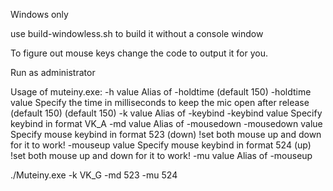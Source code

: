 Windows only

use build-windowless.sh to build it without a console window

To figure out mouse keys change the code to output it for you.

Run as administrator

Usage of muteiny.exe:
  -h value
        Alias of -holdtime (default 150)
  -holdtime value
        Specify the time in milliseconds to keep the mic open after release (default 150) (default 150)
  -k value
        Alias of -keybind
  -keybind value
        Specify keybind in format VK_A
  -md value
        Alias of -mousedown
  -mousedown value
        Specify mouse keybind in format 523 (down) !set both mouse up and down for it to work!
  -mouseup value
        Specify mouse keybind in format 524 (up) !set both mouse up and down for it to work!
  -mu value
        Alias of -mouseup

./Muteiny.exe -k VK_G -md 523 -mu 524